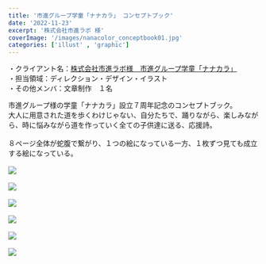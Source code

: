 ```yaml
---
title: '市進グループ学童「ナナカラ」 コンセプトブック'
date: '2022-11-23'
excerpt: '株式会社市進ラボ 様'
coverImage: '/images/nanacolor_conceptbook01.jpg'
categories: ['illust' , 'graphic']
---
```


・クライアント名：[株式会社市進ラボ様　市進グループ学童「ナナカラ」](https://www.ichishin-group.com/7colors/)  
・担当領域：ディレクション・デザイン・イラスト  
・その他メンバ：文章制作　１名 

市進グループ様の学童「ナナカラ」設立７周年記念のコンセプトブック。<br>
大人に用意された道を歩くわけじゃない、自分たちで、踊りながら、楽しみながら、時に悩みながら道を作っていく全ての子供達に送る、応援詩。<br><br>
８ページ全体が蛇腹で繋がり、１つの絵になっている一方、１枚ずつ見ても成立する絵になっている。
<br><br>
<img src="/images/nanacolor_conceptbook01.jpg"><br><br>
<img src="/images/nanacolor_conceptbook02.jpg"><br><br>
<img src="/images/nanacolor_conceptbook03.jpg"><br><br>
<img src="/images/nanacolor_conceptbook04.jpg"><br><br>
<img src="/images/nanacolor_conceptbook05.jpg"><br><br>
<img src="/images/nanacolor_conceptbook06.jpg"><br><br>